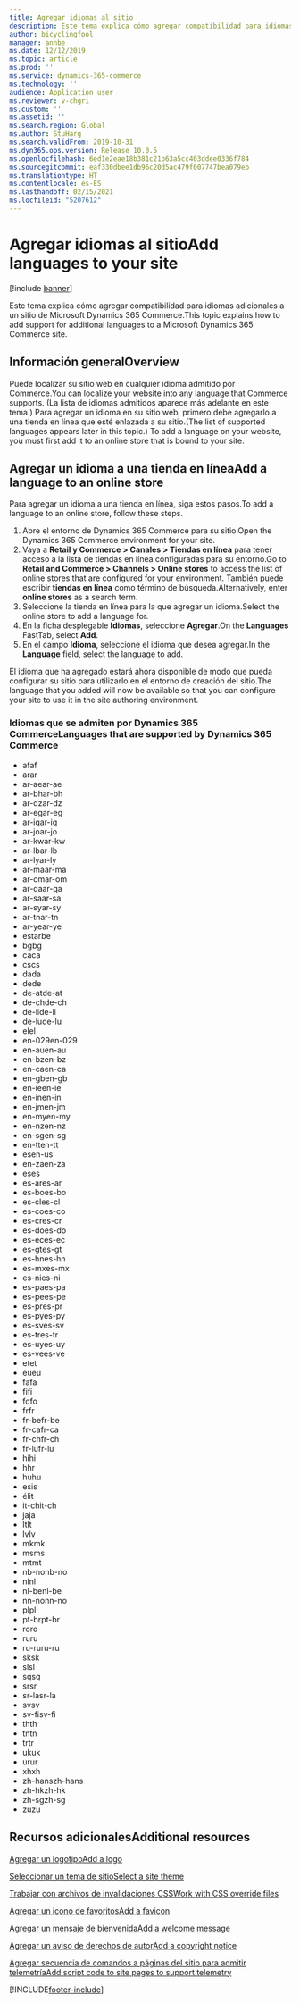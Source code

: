 ```yaml
---
title: Agregar idiomas al sitio
description: Este tema explica cómo agregar compatibilidad para idiomas adicionales a un sitio de Microsoft Dynamics 365 Commerce.
author: bicyclingfool
manager: annbe
ms.date: 12/12/2019
ms.topic: article
ms.prod: ''
ms.service: dynamics-365-commerce
ms.technology: ''
audience: Application user
ms.reviewer: v-chgri
ms.custom: ''
ms.assetid: ''
ms.search.region: Global
ms.author: StuHarg
ms.search.validFrom: 2019-10-31
ms.dyn365.ops.version: Release 10.0.5
ms.openlocfilehash: 6ed1e2eae18b381c21b63a5cc403ddee0336f784
ms.sourcegitcommit: eaf330dbee1db96c20d5ac479f007747bea079eb
ms.translationtype: HT
ms.contentlocale: es-ES
ms.lasthandoff: 02/15/2021
ms.locfileid: "5207612"
---
```

# <a name="add-languages-to-your-site"></a><span data-ttu-id="340c8-103">Agregar idiomas al sitio</span><span class="sxs-lookup"><span data-stu-id="340c8-103">Add languages to your site</span></span>


[!include [banner](includes/banner.md)]

<span data-ttu-id="340c8-104">Este tema explica cómo agregar compatibilidad para idiomas adicionales a un sitio de Microsoft Dynamics 365 Commerce.</span><span class="sxs-lookup"><span data-stu-id="340c8-104">This topic explains how to add support for additional languages to a Microsoft Dynamics 365 Commerce site.</span></span>

## <a name="overview"></a><span data-ttu-id="340c8-105">Información general</span><span class="sxs-lookup"><span data-stu-id="340c8-105">Overview</span></span>

<span data-ttu-id="340c8-106">Puede localizar su sitio web en cualquier idioma admitido por Commerce.</span><span class="sxs-lookup"><span data-stu-id="340c8-106">You can localize your website into any language that Commerce supports.</span></span> <span data-ttu-id="340c8-107">(La lista de idiomas admitidos aparece más adelante en este tema.) Para agregar un idioma en su sitio web, primero debe agregarlo a una tienda en línea que esté enlazada a su sitio.</span><span class="sxs-lookup"><span data-stu-id="340c8-107">(The list of supported languages appears later in this topic.) To add a language on your website, you must first add it to an online store that is bound to your site.</span></span>

## <a name="add-a-language-to-an-online-store"></a><span data-ttu-id="340c8-108">Agregar un idioma a una tienda en línea</span><span class="sxs-lookup"><span data-stu-id="340c8-108">Add a language to an online store</span></span>

<span data-ttu-id="340c8-109">Para agregar un idioma a una tienda en línea, siga estos pasos.</span><span class="sxs-lookup"><span data-stu-id="340c8-109">To add a language to an online store, follow these steps.</span></span>

1. <span data-ttu-id="340c8-110">Abre el entorno de Dynamics 365 Commerce para su sitio.</span><span class="sxs-lookup"><span data-stu-id="340c8-110">Open the Dynamics 365 Commerce environment for your site.</span></span>
1. <span data-ttu-id="340c8-111">Vaya a **Retail y Commerce \> Canales \> Tiendas en línea** para tener acceso a la lista de tiendas en línea configuradas para su entorno.</span><span class="sxs-lookup"><span data-stu-id="340c8-111">Go to **Retail and Commerce \> Channels \> Online stores** to access the list of online stores that are configured for your environment.</span></span> <span data-ttu-id="340c8-112">También puede escribir **tiendas en línea** como término de búsqueda.</span><span class="sxs-lookup"><span data-stu-id="340c8-112">Alternatively, enter **online stores** as a search term.</span></span>
1. <span data-ttu-id="340c8-113">Seleccione la tienda en línea para la que agregar un idioma.</span><span class="sxs-lookup"><span data-stu-id="340c8-113">Select the online store to add a language for.</span></span>
1. <span data-ttu-id="340c8-114">En la ficha desplegable **Idiomas**, seleccione **Agregar**.</span><span class="sxs-lookup"><span data-stu-id="340c8-114">On the **Languages** FastTab, select **Add**.</span></span>
1. <span data-ttu-id="340c8-115">En el campo **Idioma**, seleccione el idioma que desea agregar.</span><span class="sxs-lookup"><span data-stu-id="340c8-115">In the **Language** field, select the language to add.</span></span>

<span data-ttu-id="340c8-116">El idioma que ha agregado estará ahora disponible de modo que pueda configurar su sitio para utilizarlo en el entorno de creación del sitio.</span><span class="sxs-lookup"><span data-stu-id="340c8-116">The language that you added will now be available so that you can configure your site to use it in the site authoring environment.</span></span>

### <a name="languages-that-are-supported-by-dynamics-365-commerce"></a><span data-ttu-id="340c8-117">Idiomas que se admiten por Dynamics 365 Commerce</span><span class="sxs-lookup"><span data-stu-id="340c8-117">Languages that are supported by Dynamics 365 Commerce</span></span>

- <span data-ttu-id="340c8-118">af</span><span class="sxs-lookup"><span data-stu-id="340c8-118">af</span></span>
- <span data-ttu-id="340c8-119">ar</span><span class="sxs-lookup"><span data-stu-id="340c8-119">ar</span></span>
- <span data-ttu-id="340c8-120">ar-ae</span><span class="sxs-lookup"><span data-stu-id="340c8-120">ar-ae</span></span>
- <span data-ttu-id="340c8-121">ar-bh</span><span class="sxs-lookup"><span data-stu-id="340c8-121">ar-bh</span></span>
- <span data-ttu-id="340c8-122">ar-dz</span><span class="sxs-lookup"><span data-stu-id="340c8-122">ar-dz</span></span>
- <span data-ttu-id="340c8-123">ar-eg</span><span class="sxs-lookup"><span data-stu-id="340c8-123">ar-eg</span></span>
- <span data-ttu-id="340c8-124">ar-iq</span><span class="sxs-lookup"><span data-stu-id="340c8-124">ar-iq</span></span>
- <span data-ttu-id="340c8-125">ar-jo</span><span class="sxs-lookup"><span data-stu-id="340c8-125">ar-jo</span></span>
- <span data-ttu-id="340c8-126">ar-kw</span><span class="sxs-lookup"><span data-stu-id="340c8-126">ar-kw</span></span>
- <span data-ttu-id="340c8-127">ar-lb</span><span class="sxs-lookup"><span data-stu-id="340c8-127">ar-lb</span></span>
- <span data-ttu-id="340c8-128">ar-ly</span><span class="sxs-lookup"><span data-stu-id="340c8-128">ar-ly</span></span>
- <span data-ttu-id="340c8-129">ar-ma</span><span class="sxs-lookup"><span data-stu-id="340c8-129">ar-ma</span></span>
- <span data-ttu-id="340c8-130">ar-om</span><span class="sxs-lookup"><span data-stu-id="340c8-130">ar-om</span></span>
- <span data-ttu-id="340c8-131">ar-qa</span><span class="sxs-lookup"><span data-stu-id="340c8-131">ar-qa</span></span>
- <span data-ttu-id="340c8-132">ar-sa</span><span class="sxs-lookup"><span data-stu-id="340c8-132">ar-sa</span></span>
- <span data-ttu-id="340c8-133">ar-sy</span><span class="sxs-lookup"><span data-stu-id="340c8-133">ar-sy</span></span>
- <span data-ttu-id="340c8-134">ar-tn</span><span class="sxs-lookup"><span data-stu-id="340c8-134">ar-tn</span></span>
- <span data-ttu-id="340c8-135">ar-ye</span><span class="sxs-lookup"><span data-stu-id="340c8-135">ar-ye</span></span>
- <span data-ttu-id="340c8-136">estar</span><span class="sxs-lookup"><span data-stu-id="340c8-136">be</span></span>
- <span data-ttu-id="340c8-137">bg</span><span class="sxs-lookup"><span data-stu-id="340c8-137">bg</span></span>
- <span data-ttu-id="340c8-138">ca</span><span class="sxs-lookup"><span data-stu-id="340c8-138">ca</span></span>
- <span data-ttu-id="340c8-139">cs</span><span class="sxs-lookup"><span data-stu-id="340c8-139">cs</span></span>
- <span data-ttu-id="340c8-140">da</span><span class="sxs-lookup"><span data-stu-id="340c8-140">da</span></span>
- <span data-ttu-id="340c8-141">de</span><span class="sxs-lookup"><span data-stu-id="340c8-141">de</span></span>
- <span data-ttu-id="340c8-142">de-at</span><span class="sxs-lookup"><span data-stu-id="340c8-142">de-at</span></span>
- <span data-ttu-id="340c8-143">de-ch</span><span class="sxs-lookup"><span data-stu-id="340c8-143">de-ch</span></span>
- <span data-ttu-id="340c8-144">de-li</span><span class="sxs-lookup"><span data-stu-id="340c8-144">de-li</span></span>
- <span data-ttu-id="340c8-145">de-lu</span><span class="sxs-lookup"><span data-stu-id="340c8-145">de-lu</span></span>
- <span data-ttu-id="340c8-146">el</span><span class="sxs-lookup"><span data-stu-id="340c8-146">el</span></span>
- <span data-ttu-id="340c8-147">en-029</span><span class="sxs-lookup"><span data-stu-id="340c8-147">en-029</span></span>
- <span data-ttu-id="340c8-148">en-au</span><span class="sxs-lookup"><span data-stu-id="340c8-148">en-au</span></span>
- <span data-ttu-id="340c8-149">en-bz</span><span class="sxs-lookup"><span data-stu-id="340c8-149">en-bz</span></span>
- <span data-ttu-id="340c8-150">en-ca</span><span class="sxs-lookup"><span data-stu-id="340c8-150">en-ca</span></span>
- <span data-ttu-id="340c8-151">en-gb</span><span class="sxs-lookup"><span data-stu-id="340c8-151">en-gb</span></span>
- <span data-ttu-id="340c8-152">en-ie</span><span class="sxs-lookup"><span data-stu-id="340c8-152">en-ie</span></span>
- <span data-ttu-id="340c8-153">en-in</span><span class="sxs-lookup"><span data-stu-id="340c8-153">en-in</span></span>
- <span data-ttu-id="340c8-154">en-jm</span><span class="sxs-lookup"><span data-stu-id="340c8-154">en-jm</span></span>
- <span data-ttu-id="340c8-155">en-my</span><span class="sxs-lookup"><span data-stu-id="340c8-155">en-my</span></span>
- <span data-ttu-id="340c8-156">en-nz</span><span class="sxs-lookup"><span data-stu-id="340c8-156">en-nz</span></span>
- <span data-ttu-id="340c8-157">en-sg</span><span class="sxs-lookup"><span data-stu-id="340c8-157">en-sg</span></span>
- <span data-ttu-id="340c8-158">en-tt</span><span class="sxs-lookup"><span data-stu-id="340c8-158">en-tt</span></span>
- <span data-ttu-id="340c8-159">es</span><span class="sxs-lookup"><span data-stu-id="340c8-159">en-us</span></span>
- <span data-ttu-id="340c8-160">en-za</span><span class="sxs-lookup"><span data-stu-id="340c8-160">en-za</span></span>
- <span data-ttu-id="340c8-161">es</span><span class="sxs-lookup"><span data-stu-id="340c8-161">es</span></span>
- <span data-ttu-id="340c8-162">es-ar</span><span class="sxs-lookup"><span data-stu-id="340c8-162">es-ar</span></span>
- <span data-ttu-id="340c8-163">es-bo</span><span class="sxs-lookup"><span data-stu-id="340c8-163">es-bo</span></span>
- <span data-ttu-id="340c8-164">es-cl</span><span class="sxs-lookup"><span data-stu-id="340c8-164">es-cl</span></span>
- <span data-ttu-id="340c8-165">es-co</span><span class="sxs-lookup"><span data-stu-id="340c8-165">es-co</span></span>
- <span data-ttu-id="340c8-166">es-cr</span><span class="sxs-lookup"><span data-stu-id="340c8-166">es-cr</span></span>
- <span data-ttu-id="340c8-167">es-do</span><span class="sxs-lookup"><span data-stu-id="340c8-167">es-do</span></span>
- <span data-ttu-id="340c8-168">es-ec</span><span class="sxs-lookup"><span data-stu-id="340c8-168">es-ec</span></span>
- <span data-ttu-id="340c8-169">es-gt</span><span class="sxs-lookup"><span data-stu-id="340c8-169">es-gt</span></span>
- <span data-ttu-id="340c8-170">es-hn</span><span class="sxs-lookup"><span data-stu-id="340c8-170">es-hn</span></span>
- <span data-ttu-id="340c8-171">es-mx</span><span class="sxs-lookup"><span data-stu-id="340c8-171">es-mx</span></span>
- <span data-ttu-id="340c8-172">es-ni</span><span class="sxs-lookup"><span data-stu-id="340c8-172">es-ni</span></span>
- <span data-ttu-id="340c8-173">es-pa</span><span class="sxs-lookup"><span data-stu-id="340c8-173">es-pa</span></span>
- <span data-ttu-id="340c8-174">es-pe</span><span class="sxs-lookup"><span data-stu-id="340c8-174">es-pe</span></span>
- <span data-ttu-id="340c8-175">es-pr</span><span class="sxs-lookup"><span data-stu-id="340c8-175">es-pr</span></span>
- <span data-ttu-id="340c8-176">es-py</span><span class="sxs-lookup"><span data-stu-id="340c8-176">es-py</span></span>
- <span data-ttu-id="340c8-177">es-sv</span><span class="sxs-lookup"><span data-stu-id="340c8-177">es-sv</span></span>
- <span data-ttu-id="340c8-178">es-tr</span><span class="sxs-lookup"><span data-stu-id="340c8-178">es-tr</span></span>
- <span data-ttu-id="340c8-179">es-uy</span><span class="sxs-lookup"><span data-stu-id="340c8-179">es-uy</span></span>
- <span data-ttu-id="340c8-180">es-ve</span><span class="sxs-lookup"><span data-stu-id="340c8-180">es-ve</span></span>
- <span data-ttu-id="340c8-181">et</span><span class="sxs-lookup"><span data-stu-id="340c8-181">et</span></span>
- <span data-ttu-id="340c8-182">eu</span><span class="sxs-lookup"><span data-stu-id="340c8-182">eu</span></span>
- <span data-ttu-id="340c8-183">fa</span><span class="sxs-lookup"><span data-stu-id="340c8-183">fa</span></span>
- <span data-ttu-id="340c8-184">fi</span><span class="sxs-lookup"><span data-stu-id="340c8-184">fi</span></span>
- <span data-ttu-id="340c8-185">fo</span><span class="sxs-lookup"><span data-stu-id="340c8-185">fo</span></span>
- <span data-ttu-id="340c8-186">fr</span><span class="sxs-lookup"><span data-stu-id="340c8-186">fr</span></span>
- <span data-ttu-id="340c8-187">fr-be</span><span class="sxs-lookup"><span data-stu-id="340c8-187">fr-be</span></span>
- <span data-ttu-id="340c8-188">fr-ca</span><span class="sxs-lookup"><span data-stu-id="340c8-188">fr-ca</span></span>
- <span data-ttu-id="340c8-189">fr-ch</span><span class="sxs-lookup"><span data-stu-id="340c8-189">fr-ch</span></span>
- <span data-ttu-id="340c8-190">fr-lu</span><span class="sxs-lookup"><span data-stu-id="340c8-190">fr-lu</span></span>
- <span data-ttu-id="340c8-191">hi</span><span class="sxs-lookup"><span data-stu-id="340c8-191">hi</span></span>
- <span data-ttu-id="340c8-192">h</span><span class="sxs-lookup"><span data-stu-id="340c8-192">hr</span></span>
- <span data-ttu-id="340c8-193">hu</span><span class="sxs-lookup"><span data-stu-id="340c8-193">hu</span></span>
- <span data-ttu-id="340c8-194">es</span><span class="sxs-lookup"><span data-stu-id="340c8-194">is</span></span>
- <span data-ttu-id="340c8-195">él</span><span class="sxs-lookup"><span data-stu-id="340c8-195">it</span></span>
- <span data-ttu-id="340c8-196">it-ch</span><span class="sxs-lookup"><span data-stu-id="340c8-196">it-ch</span></span>
- <span data-ttu-id="340c8-197">ja</span><span class="sxs-lookup"><span data-stu-id="340c8-197">ja</span></span>
- <span data-ttu-id="340c8-198">lt</span><span class="sxs-lookup"><span data-stu-id="340c8-198">lt</span></span>
- <span data-ttu-id="340c8-199">lv</span><span class="sxs-lookup"><span data-stu-id="340c8-199">lv</span></span>
- <span data-ttu-id="340c8-200">mk</span><span class="sxs-lookup"><span data-stu-id="340c8-200">mk</span></span>
- <span data-ttu-id="340c8-201">ms</span><span class="sxs-lookup"><span data-stu-id="340c8-201">ms</span></span>
- <span data-ttu-id="340c8-202">mt</span><span class="sxs-lookup"><span data-stu-id="340c8-202">mt</span></span>
- <span data-ttu-id="340c8-203">nb-no</span><span class="sxs-lookup"><span data-stu-id="340c8-203">nb-no</span></span>
- <span data-ttu-id="340c8-204">nl</span><span class="sxs-lookup"><span data-stu-id="340c8-204">nl</span></span>
- <span data-ttu-id="340c8-205">nl-be</span><span class="sxs-lookup"><span data-stu-id="340c8-205">nl-be</span></span>
- <span data-ttu-id="340c8-206">nn-no</span><span class="sxs-lookup"><span data-stu-id="340c8-206">nn-no</span></span>
- <span data-ttu-id="340c8-207">pl</span><span class="sxs-lookup"><span data-stu-id="340c8-207">pl</span></span>
- <span data-ttu-id="340c8-208">pt-br</span><span class="sxs-lookup"><span data-stu-id="340c8-208">pt-br</span></span>
- <span data-ttu-id="340c8-209">ro</span><span class="sxs-lookup"><span data-stu-id="340c8-209">ro</span></span>
- <span data-ttu-id="340c8-210">ru</span><span class="sxs-lookup"><span data-stu-id="340c8-210">ru</span></span>
- <span data-ttu-id="340c8-211">ru-ru</span><span class="sxs-lookup"><span data-stu-id="340c8-211">ru-ru</span></span>
- <span data-ttu-id="340c8-212">sk</span><span class="sxs-lookup"><span data-stu-id="340c8-212">sk</span></span>
- <span data-ttu-id="340c8-213">sl</span><span class="sxs-lookup"><span data-stu-id="340c8-213">sl</span></span>
- <span data-ttu-id="340c8-214">sq</span><span class="sxs-lookup"><span data-stu-id="340c8-214">sq</span></span>
- <span data-ttu-id="340c8-215">sr</span><span class="sxs-lookup"><span data-stu-id="340c8-215">sr</span></span>
- <span data-ttu-id="340c8-216">sr-la</span><span class="sxs-lookup"><span data-stu-id="340c8-216">sr-la</span></span>
- <span data-ttu-id="340c8-217">sv</span><span class="sxs-lookup"><span data-stu-id="340c8-217">sv</span></span>
- <span data-ttu-id="340c8-218">sv-fi</span><span class="sxs-lookup"><span data-stu-id="340c8-218">sv-fi</span></span>
- <span data-ttu-id="340c8-219">th</span><span class="sxs-lookup"><span data-stu-id="340c8-219">th</span></span>
- <span data-ttu-id="340c8-220">tn</span><span class="sxs-lookup"><span data-stu-id="340c8-220">tn</span></span>
- <span data-ttu-id="340c8-221">tr</span><span class="sxs-lookup"><span data-stu-id="340c8-221">tr</span></span>
- <span data-ttu-id="340c8-222">uk</span><span class="sxs-lookup"><span data-stu-id="340c8-222">uk</span></span>
- <span data-ttu-id="340c8-223">ur</span><span class="sxs-lookup"><span data-stu-id="340c8-223">ur</span></span>
- <span data-ttu-id="340c8-224">xh</span><span class="sxs-lookup"><span data-stu-id="340c8-224">xh</span></span>
- <span data-ttu-id="340c8-225">zh-hans</span><span class="sxs-lookup"><span data-stu-id="340c8-225">zh-hans</span></span>
- <span data-ttu-id="340c8-226">zh-hk</span><span class="sxs-lookup"><span data-stu-id="340c8-226">zh-hk</span></span>
- <span data-ttu-id="340c8-227">zh-sg</span><span class="sxs-lookup"><span data-stu-id="340c8-227">zh-sg</span></span>
- <span data-ttu-id="340c8-228">zu</span><span class="sxs-lookup"><span data-stu-id="340c8-228">zu</span></span>

## <a name="additional-resources"></a><span data-ttu-id="340c8-229">Recursos adicionales</span><span class="sxs-lookup"><span data-stu-id="340c8-229">Additional resources</span></span>

[<span data-ttu-id="340c8-230">Agregar un logotipo</span><span class="sxs-lookup"><span data-stu-id="340c8-230">Add a logo</span></span>](add-logo.md)

[<span data-ttu-id="340c8-231">Seleccionar un tema de sitio</span><span class="sxs-lookup"><span data-stu-id="340c8-231">Select a site theme</span></span>](select-site-theme.md)

[<span data-ttu-id="340c8-232">Trabajar con archivos de invalidaciones CSS</span><span class="sxs-lookup"><span data-stu-id="340c8-232">Work with CSS override files</span></span>](css-override-files.md)

[<span data-ttu-id="340c8-233">Agregar un icono de favoritos</span><span class="sxs-lookup"><span data-stu-id="340c8-233">Add a favicon</span></span>](add-favicon.md)

[<span data-ttu-id="340c8-234">Agregar un mensaje de bienvenida</span><span class="sxs-lookup"><span data-stu-id="340c8-234">Add a welcome message</span></span>](add-welcome-message.md)

[<span data-ttu-id="340c8-235">Agregar un aviso de derechos de autor</span><span class="sxs-lookup"><span data-stu-id="340c8-235">Add a copyright notice</span></span>](add-copyright-notice.md)

[<span data-ttu-id="340c8-236">Agregar secuencia de comandos a páginas del sitio para admitir telemetría</span><span class="sxs-lookup"><span data-stu-id="340c8-236">Add script code to site pages to support telemetry</span></span>](add-telemetry.md)


[!INCLUDE[footer-include](../includes/footer-banner.md)]